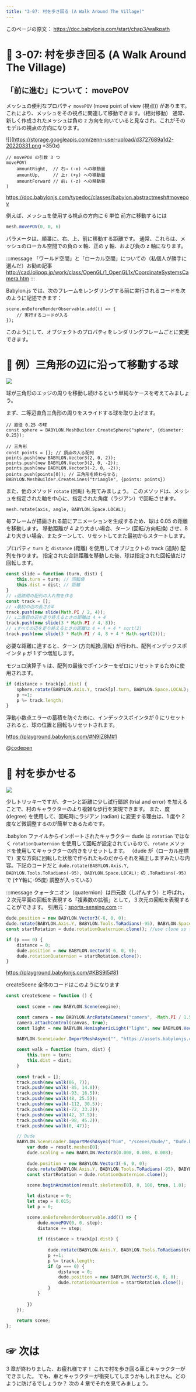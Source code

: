 ```yaml
---
title: "3-07: 村を歩き回る (A Walk Around The Village)"
---
```


このページの原文： https://doc.babylonjs.com/start/chap3/walkpath

# 🙍 3-07: 村を歩き回る (A Walk Around The Village)

## 「前に進む」について： movePOV

メッシュの便利なプロパティ `movePOV` (move point of view (視点)) があります。これにより、メッシュをその視点に関連して移動できます。（相対移動）
通常、新しく作成されたメッシュは負の z 方向を向いていると見なされ、これがそのモデルの視点の方向になります。

![](https://storage.googleapis.com/zenn-user-upload/d3727689a1d2-20220331.png =350x)

```js:movePOV
// movePOV の引数 3 つ
movePOV(
    amountRight,  // 右→ (-x) への移動量
    amountUp,     // 上↑ (+y) への移動量
    amountForward // 前↓ (-z) への移動量
)
```

https://doc.babylonjs.com/typedoc/classes/babylon.abstractmesh#movepov

例えば、メッシュを使用する視点の方向に 6 単位 前方に移動するには

```js
mesh.movePOV(0, 0, 6)
```

パラメータは、順番に、右、上、前に移動する距離です。
通常、これらは、メッシュのローカル空間での負の x 軸、正の y 軸、および負の z 軸になります。

:::message
「ワールド空間」と「ローカル空間」についての（私個人が勝手に選んだ）お勧め記事
http://cad.lolipop.jp/work/class/OpenGL/1_OpenGL1x/CoordinateSystemsCamera.htm
:::

Babylon.js では、次のフレームをレンダリングする前に実行されるコードを次のように記述できます：

```js:次のフレームをレンダリングする前に実行されるコード
scene.onBeforeRenderObservable.add(() => {
    // 実行するコードが入る
});
```

このようにして、オブジェクトのプロパティをレンダリングフレームごとに変更できます。

# 🔼 例）三角形の辺に沿って移動する球

![](https://storage.googleapis.com/zenn-user-upload/31ff4a0c07f0-20220331.gif)

球が三角形のエッジの周りを移動し続けるという単純なケースを考えてみましょう。

まず、二等辺直角三角形の周りをスライドする球を取り上げます。

```js:球と三角形
// 直径 0.25 の球
const sphere = BABYLON.MeshBuilder.CreateSphere("sphere", {diameter: 0.25});

// 三角形
const points = []; // 頂点の入る配列
points.push(new BABYLON.Vector3(2, 0, 2));
points.push(new BABYLON.Vector3(2, 0, -2));
points.push(new BABYLON.Vector3(-2, 0, -2));
points.push(points[0]); // 三角形を終わらせる;
BABYLON.MeshBuilder.CreateLines("triangle", {points: points})
```

また、他のメソッド `rotate` (回転) も見てみましょう。
このメソッドは、メッシュを指定された軸を中心に、指定された角度（ラジアン）で回転させます。

```js:rotate
mesh.rotate(axis, angle, BABYLON.Space.LOCAL);
```

毎フレームが描画される前にアニメーションを生成するため、球は 0.05 の距離を移動します。
移動距離が 4 より大きい場合、ターン (回転/方向転換) させ、8 より大きい場合、またターンして、リセットしてまた最初からスタートします。

プロパティ `turn` と `distance` (距離) を使用してオブジェクトの track (追跡) 配列を作ります。
指定された合計距離を移動した後、球は指定された回転値だけ回転します。

```js
const slide = function (turn, dist) { 
    this.turn = turn; // 回転値
    this.dist = dist; // 距離
}
// ↓追跡用の配列の入れ物を作る
const track = [];
// ↓最初の辺の長さが4
track.push(new slide(Math.PI / 2, 4));  
// ↓二番目の辺を走り終えるときの距離は 4 + 4
track.push(new slide(3 * Math.PI / 4, 8)); 
// ↓すべての辺を走り終えるときの距離は 4 + 4 + 4 * sqrt(2)
track.push(new slide(3 * Math.PI / 4, 8 + 4 * Math.sqrt(2)));
```

必要な距離に達すると、ターン (方向転換,回転) が行われ、配列インデックスポインタ `p` が 1 ずつ増加します。

モジュロ演算子 `%` は、配列の最後でポインターをゼロにリセットするために使用されます。

```js
if (distance > track[p].dist) {        
    sphere.rotate(BABYLON.Axis.Y, track[p].turn, BABYLON.Space.LOCAL);
    p +=1;
    p %= track.length;
}
```

浮動小数点エラーの蓄積を防ぐために、インデックスポインタが 0 にリセットされると、球の位置と回転もリセットされます。

https://playground.babylonjs.com/#N9IZ8M#1

@[codepen](https://codepen.io/chomado/pen/qBpXzpy)

# 👨 村を歩かせる

![](https://storage.googleapis.com/zenn-user-upload/ce2377fbcbfa-20220328.gif)

少しトリッキーですが、ターンと距離に少し試行錯誤 (trial and error) を加えることで、村のキャラクターのより複雑な歩行を実現できます。
また、度 (degree) を使用して、回転時にラジアン (radian) に変更する理由は、1 度や 2 度など微調整するのが簡単であるためです。

.babylon ファイルからインポートされたキャラクター dude は `rotation` ではなく `rotationQuaternion` を使用して回転が設定されているので、`rotate` メソッドを使用してキャラクターの向きをリセットします。
（dude が（ローカル座標で）変な方向に回転した状態で作られたものだからそれを補正しますみたいな内容。下記のコードだと `dude.rotate(BABYLON.Axis.Y, BABYLON.Tools.ToRadians(-95), BABYLON.Space.LOCAL);` の `.ToRadians(-95)` で (↑Y軸に-95度) 調整が入っている）

:::message
クォータニオン（quaternion）は四元数（しげんすう）と呼ばれ，２次元平面の回転を表現する「複素数の拡張」として，３次元の回転を表現することができます。
引用元：[sports-sensing.com](https://www.sports-sensing.com/brands/labss/motionmeasurement/motion_biomechanics/quaternion04.html#:~:text=%E3%82%AF%E3%82%A9%E3%83%BC%E3%82%BF%E3%83%8B%E3%82%AA%E3%83%B3%EF%BC%88quaternion%EF%BC%89%E3%81%AF%E5%9B%9B%E5%85%83,%E5%9B%9E%E8%BB%A2%E3%82%92%E8%A1%A8%E7%8F%BE%E3%81%97%E3%81%BE%E3%81%99%EF%BC%8E)
:::

```js
dude.position = new BABYLON.Vector3(-6, 0, 0);
dude.rotate(BABYLON.Axis.Y, BABYLON.Tools.ToRadians(-95), BABYLON.Space.LOCAL);
const startRotation = dude.rotationQuaternion.clone(); //use clone so that variables are independent not linked copies
```

```js
if (p === 0) {
    distance = 0;
    dude.position = new BABYLON.Vector3(-6, 0, 0);
    dude.rotationQuaternion = startRotation.clone();
}
```

https://playground.babylonjs.com/#KBS9I5#81

createScene 全体のコードはこのようになります

```js
const createScene = function () {
    
    const scene = new BABYLON.Scene(engine);

    const camera = new BABYLON.ArcRotateCamera("camera", -Math.PI / 1.5, Math.PI / 2.2, 15, new BABYLON.Vector3(0, 0, 0));
    camera.attachControl(canvas, true);
    const light = new BABYLON.HemisphericLight("light", new BABYLON.Vector3(1, 1, 0));

    BABYLON.SceneLoader.ImportMeshAsync("", "https://assets.babylonjs.com/meshes/", "village.glb");
    
    const walk = function (turn, dist) {
        this.turn = turn;
        this.dist = dist;
    }
    
    const track = [];
    track.push(new walk(86, 7));
    track.push(new walk(-85, 14.8));
    track.push(new walk(-93, 16.5));
    track.push(new walk(48, 25.5));
    track.push(new walk(-112, 30.5));
    track.push(new walk(-72, 33.2));
    track.push(new walk(42, 37.5));
    track.push(new walk(-98, 45.2));
    track.push(new walk(0, 47));

    // Dude
    BABYLON.SceneLoader.ImportMeshAsync("him", "/scenes/Dude/", "Dude.babylon", scene).then((result) => {
        var dude = result.meshes[0];
        dude.scaling = new BABYLON.Vector3(0.008, 0.008, 0.008);
            
        dude.position = new BABYLON.Vector3(-6, 0, 0);
        dude.rotate(BABYLON.Axis.Y, BABYLON.Tools.ToRadians(-95), BABYLON.Space.LOCAL);
        const startRotation = dude.rotationQuaternion.clone();    
            
        scene.beginAnimation(result.skeletons[0], 0, 100, true, 1.0);

        let distance = 0;
        let step = 0.015;
        let p = 0;

        scene.onBeforeRenderObservable.add(() => {
		    dude.movePOV(0, 0, step);
            distance += step;
              
            if (distance > track[p].dist) {
                    
                dude.rotate(BABYLON.Axis.Y, BABYLON.Tools.ToRadians(track[p].turn), BABYLON.Space.LOCAL);
                p +=1;
                p %= track.length; 
                if (p === 0) {
                    distance = 0;
                    dude.position = new BABYLON.Vector3(-6, 0, 0);
                    dude.rotationQuaternion = startRotation.clone();
                }
            }
			
        })
    });
    
    return scene;
};
```

# ☞ 次は

3 章が終わりました、お疲れ様です！
これで村を歩き回る車とキャラクターができました。
でも、車とキャラクターが衝突してしまうかもしれません。どのように防げるでしょうか？
次の 4 章でそれを見てみましょう。
